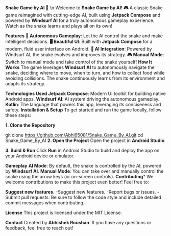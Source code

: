 **Snake Game by AI 🚀**
\n
Welcome to __Snake Game by AI! 🎮__ A classic Snake game reimagined with cutting-edge AI, built using __Jetpack Compose__ and powered by __Windsurf AI__ for a truly autonomous gameplay experience. Watch as the snake learns and plays all on its own!

**Features**
__🚀 Autonomous Gameplay__: Let the AI control the snake and make intelligent decisions.
__🖥️ Beautiful UI__: Built with __Jetpack Compose__ for a modern, fluid user interface on Android.
__🤖 AI Integration__: Powered by Windsurf AI, the snake evolves and improves its strategy.
__🎮 Manual Mode__: Switch to manual mode and take control of the snake yourself!
**How It Works**
The game leverages __Windsurf AI__ to autonomously navigate the snake, deciding where to move, when to turn, and how to collect food while avoiding collisions. The snake continuously learns from its environment and adapts its strategy.

**Technologies Used**
__Jetpack Compose__: Modern UI toolkit for building native Android apps.
__Windsurf AI__: AI system driving the autonomous gameplay.
__Kotlin__: The language that powers this app, leveraging its conciseness and safety.
**Installation & Setup**
To get started and run the game locally, follow these steps:

**1. Clone the Repository**

git clone https://github.com/Abhi95081/Snake_Game_By_AI.git
cd Snake_Game_By_AI
**2. Open the Project**
Open the project in __Android Studio__.

**3. Build & Run**
Click __Run__ in Android Studio to build and deploy the app on your Android device or emulator.

**Gameplay**
__AI Mode__: By default, the snake is controlled by the AI, powered by __Windsurf AI__.
__Manual Mode__: You can take over and manually control the snake using the arrow keys (or on-screen controls).
**Contributing***
We welcome contributions to make this project even better! Feel free to:

**Suggest new features.**
-Suggest new features.
-Report bugs or issues.
-Submit pull requests.
Be sure to follow the code style and include detailed commit messages when contributing.

**License**
This project is licensed under the MIT License.

**Contact**
Created by __Abhishek Roushan__. If you have any questions or feedback, feel free to reach out!
